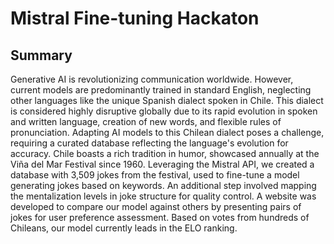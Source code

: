 # Mistral Fine-tuning Hackaton

## Summary

Generative AI is revolutionizing communication worldwide. However, current models are predominantly trained in standard English, neglecting other languages like the unique Spanish dialect spoken in Chile. This dialect is considered highly disruptive globally due to its rapid evolution in spoken and written language, creation of new words, and flexible rules of pronunciation. Adapting AI models to this Chilean dialect poses a challenge, requiring a curated database reflecting the language's evolution for accuracy.
Chile boasts a rich tradition in humor, showcased annually at the Viña del Mar Festival since 1960. Leveraging the Mistral API, we created a database with 3,509 jokes from the festival, used to fine-tune a model generating jokes based on keywords. An additional step involved mapping the mentalization levels in joke structure for quality control.
A website was developed to compare our model against others by presenting pairs of jokes for user preference assessment. Based on votes from hundreds of Chileans, our model currently leads in the ELO ranking.
